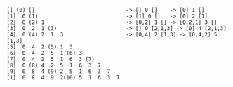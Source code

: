     [] (0) []                             -> [] 0 []    -> [0] 1 []
    [1]  0 (1)                            -> [1] 0 []   -> [0] 2 [1]
    [2]  0 (2) 1                          -> [0,2] 1 [] -> [0,2,1] 3 []
    [3]  0  2  1 (3)                      -> [] 0 [2,1,3] -> [0] 4 [2,1,3]
    [4]  0 (4) 2  1  3                    -> [0,4] 2 [1,3] -> [0,4,2] 5 [1,3]
    [5]  0  4  2 (5) 1  3 
    [6]  0  4  2  5  1 (6) 3 
    [7]  0  4  2  5  1  6  3 (7)
    [8]  0 (8) 4  2  5  1  6  3  7 
    [9]  0  8  4 (9) 2  5  1  6  3  7 
    [1]  0  8  4  9  2(10) 5  1  6  3  7

